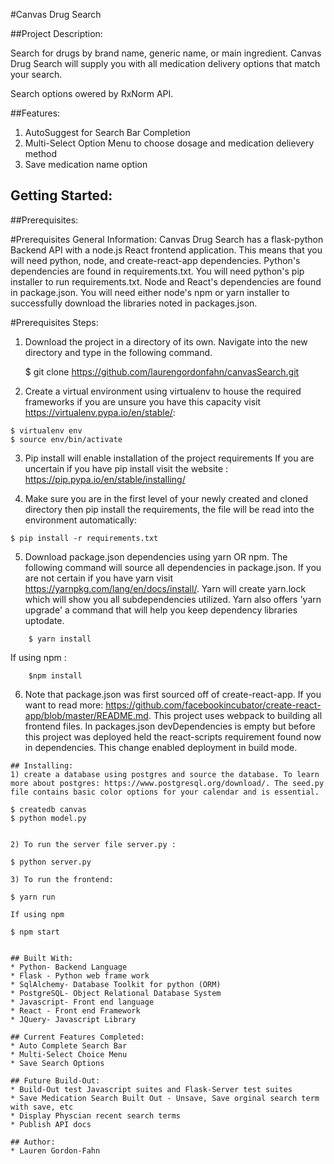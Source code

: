 #Canvas Drug Search

##Project Description:

Search for drugs by brand name, generic name, or main ingredient. Canvas Drug Search will supply you with all medication delivery options that match your search.  

Search options owered by RxNorm API. 

##Features:
1) AutoSuggest for Search Bar Completion
2) Multi-Select Option Menu to choose dosage and medication delievery method
3) Save medication name option

## Getting Started:

##Prerequisites:

#Prerequisites General Information:
Canvas Drug Search has a flask-python Backend API with a node.js React frontend application.
This means that you will need python, node, and create-react-app dependencies. 
Python's dependencies are found in requirements.txt. You will need python's pip installer to run requirements.txt. Node and React's dependencies are found in package.json. You will need either node's npm or yarn installer to successfully download the libraries noted in packages.json.

#Prerequisites Steps:
1) Download the project in a directory of its own. Navigate into the new directory and type in the following command.  

    $ git clone https://github.com/laurengordonfahn/canvasSearch.git

2) Create a virtual environment using virtualenv to house the required frameworks if you are unsure you have this capacity visit https://virtualenv.pypa.io/en/stable/: 

```
$ virtualenv env
$ source env/bin/activate
```

3) Pip install will enable installation of the project requirements
If you are uncertain if you have pip install visit the website : https://pip.pypa.io/en/stable/installing/

4) Make sure you are in the first level of your newly created and cloned directory then pip install the requirements, the file will be read into the environment automatically:

```
$ pip install -r requirements.txt
```

5) Download package.json dependencies using yarn OR npm. The following command will source all dependencies in package.json. If you are not certain if you have yarn visit https://yarnpkg.com/lang/en/docs/install/.  Yarn will create yarn.lock which will show you all subdependencies utilized. Yarn also offers 'yarn upgrade' a command that will help you keep dependency libraries uptodate. 
```
    $ yarn install
```
If using npm :
```
    $npm install
```

6) Note that package.json was first sourced off of create-react-app. If you want to read more: https://github.com/facebookincubator/create-react-app/blob/master/README.md.
This project uses webpack to building all frontend files.
In packages.json devDependencies is empty but before this project was deployed held the react-scripts requirement found now in dependencies. This change enabled deployment in build mode. 

```
## Installing:
1) create a database using postgres and source the database. To learn more about postgres: https://www.postgresql.org/download/. The seed.py file contains basic color options for your calendar and is essential. 
``` 
    $ createdb canvas
    $ python model.py
```

2) To run the server file server.py :
``` 
    $ python server.py
```
3) To run the frontend:
```
    $ yarn run 
```
If using npm
```
    $ npm start
``` 

## Built With:
* Python- Backend Language
* Flask - Python web frame work
* SqlAlchemy- Database Toolkit for python (ORM)
* PostgreSQL- Object Relational Database System 
* Javascript- Front end language
* React - Front end Framework
* JQuery- Javascript Library

## Current Features Completed:
* Auto Complete Search Bar
* Multi-Select Choice Menu
* Save Search Options

## Future Build-Out:
* Build-Out test Javascript suites and Flask-Server test suites
* Save Medication Search Built Out - Unsave, Save orginal search term with save, etc
* Display Physcian recent search terms
* Publish API docs

## Author:
* Lauren Gordon-Fahn
